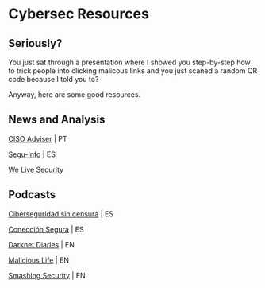 # Cybersec Resources

## Seriously?
You just sat through a presentation where I showed you step-by-step how to trick people into clicking malicous links and you just scaned a random QR code because I told you to?

Anyway, here are some good resources.

## News and Analysis

[CISO Adviser](https://www.cisoadvisor.com.br/) | PT

[Segu-Info](https://blog.segu-info.com.ar/) | ES

[We Live Security](https://www.welivesecurity.com/es/)

## Podcasts

[Ciberseguridad sin censura](https://open.spotify.com/show/4XymlIUA6iFaW6IUMjYfGK) | ES

[Conección Segura](https://www.eset.com/ec/podcast/) | ES

[Darknet Diaries](https://darknetdiaries.com/) | EN

[Malicious Life](https://malicious.life/) | EN

[Smashing Security](https://www.smashingsecurity.com/) | EN

